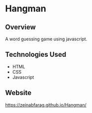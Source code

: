 # Hangman

## Overview
A word guessing game using javascript.

## Technologies Used
* HTML
* CSS
* Javascript

## Website

https://zeinabfarag.github.io/Hangman/
